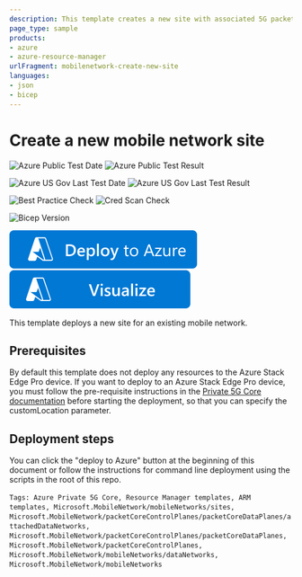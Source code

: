 ```yaml
---
description: This template creates a new site with associated 5G packet core resources. It can optionally be deployed to a Kubernetes cluster running on an Azure Stack Edge device.
page_type: sample
products:
- azure
- azure-resource-manager
urlFragment: mobilenetwork-create-new-site
languages:
- json
- bicep
---
```

# Create a new mobile network site

![Azure Public Test Date](https://azurequickstartsservice.blob.core.windows.net/badges/quickstarts/microsoft.mobilenetwork/mobilenetwork-create-new-site-aks-hci/PublicLastTestDate.svg)
![Azure Public Test Result](https://azurequickstartsservice.blob.core.windows.net/badges/quickstarts/microsoft.mobilenetwork/mobilenetwork-create-new-site-aks-hci/PublicDeployment.svg)

![Azure US Gov Last Test Date](https://azurequickstartsservice.blob.core.windows.net/badges/quickstarts/microsoft.mobilenetwork/mobilenetwork-create-new-site-aks-hci/FairfaxLastTestDate.svg)
![Azure US Gov Last Test Result](https://azurequickstartsservice.blob.core.windows.net/badges/quickstarts/microsoft.mobilenetwork/mobilenetwork-create-new-site-aks-hci/FairfaxDeployment.svg)

![Best Practice Check](https://azurequickstartsservice.blob.core.windows.net/badges/quickstarts/microsoft.mobilenetwork/mobilenetwork-create-new-site-aks-hci/BestPracticeResult.svg)
![Cred Scan Check](https://azurequickstartsservice.blob.core.windows.net/badges/quickstarts/microsoft.mobilenetwork/mobilenetwork-create-new-site-aks-hci/CredScanResult.svg)

![Bicep Version](https://azurequickstartsservice.blob.core.windows.net/badges/quickstarts/microsoft.mobilenetwork/mobilenetwork-create-new-site-aks-hci/BicepVersion.svg)

[![Deploy To Azure](https://raw.githubusercontent.com/Azure/azure-quickstart-templates/master/1-CONTRIBUTION-GUIDE/images/deploytoazure.svg?sanitize=true)](https://portal.azure.com/#create/Microsoft.Template/uri/https%3A%2F%2Fraw.githubusercontent.com%2FAzure%2Fazure-quickstart-templates%2Fmaster%2Fquickstarts%2Fmicrosoft.mobilenetwork%2Fmobilenetwork-create-new-site-aks-hci%2Fazuredeploy.json)
[![Visualize](https://raw.githubusercontent.com/Azure/azure-quickstart-templates/master/1-CONTRIBUTION-GUIDE/images/visualizebutton.svg?sanitize=true)](http://armviz.io/#/?load=https%3A%2F%2Fraw.githubusercontent.com%2FAzure%2Fazure-quickstart-templates%2Fmaster%2Fquickstarts%2Fmicrosoft.mobilenetwork%2Fmobilenetwork-create-new-site-aks-hci%2Fazuredeploy.json)

This template deploys a new site for an existing mobile network.

## Prerequisites

By default this template does not deploy any resources to the Azure Stack Edge Pro device. If you want to deploy to an Azure Stack Edge Pro device, you must follow the pre-requisite instructions in the [Private 5G Core documentation](https://docs.microsoft.com/azure/private-5g-core/complete-private-mobile-network-prerequisites) before starting the deployment, so that you can specify the customLocation parameter.

## Deployment steps

You can click the "deploy to Azure" button at the beginning of this document or follow the instructions for command line deployment using the scripts in the root of this repo.

`Tags: Azure Private 5G Core, Resource Manager templates, ARM templates, Microsoft.MobileNetwork/mobileNetworks/sites, Microsoft.MobileNetwork/packetCoreControlPlanes/packetCoreDataPlanes/attachedDataNetworks, Microsoft.MobileNetwork/packetCoreControlPlanes/packetCoreDataPlanes, Microsoft.MobileNetwork/packetCoreControlPlanes, Microsoft.MobileNetwork/mobileNetworks/dataNetworks, Microsoft.MobileNetwork/mobileNetworks`